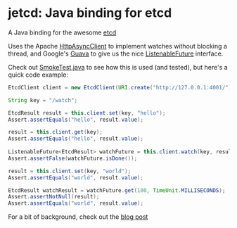 jetcd: Java binding for etcd
============================

A Java binding for the awesome [etcd]

Uses the Apache [HttpAsyncClient] to implement watches without blocking a thread, and Google's [Guava] to give us the nice [ListenableFuture] interface. 

Check out [SmokeTest.java] to see how this is used (and tested), but here's a quick code example:

```Java
EtcdClient client = new EtcdClient(URI.create("http://127.0.0.1:4001/"));

String key = "/watch";

EtcdResult result = this.client.set(key, "hello");
Assert.assertEquals("hello", result.value);

result = this.client.get(key);
Assert.assertEquals("hello", result.value);
        
ListenableFuture<EtcdResult> watchFuture = this.client.watch(key, result.index + 1);
Assert.assertFalse(watchFuture.isDone());

result = this.client.set(key, "world");
Assert.assertEquals("world", result.value);

EtcdResult watchResult = watchFuture.get(100, TimeUnit.MILLISECONDS);
Assert.assertNotNull(result);
Assert.assertEquals("world", result.value);
```
 
For a bit of background, check out the [blog post]


[blog post]: http://blog.justinsb.com
[etcd]: http://coreos.com/blog/distributed-configuration-with-etcd/
[SmokeTest.java]: https://github.com/justinsb/jetcd/blob/master/src/test/java/com/justinsb/etcd/SmokeTest.java
[ListenableFuture]: https://code.google.com/p/guava-libraries/wiki/ListenableFutureExplained
[Guava]: https://plus.google.com/118010414872916542489
[HttpAsyncClient]:http://hc.apache.org/httpcomponents-asyncclient-dev/

